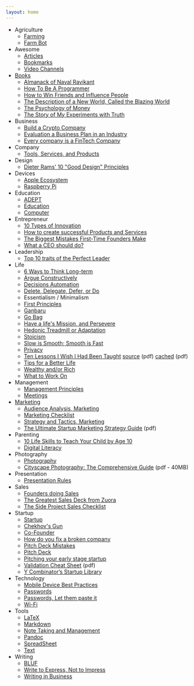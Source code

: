```yaml
---
layout: home
---
```


- Agriculture
  + [Farming](/agriculture/farming/)
  + [Farm Bot](/agriculture/farm-bot/)
- Awesome
  + [Articles](/awesome/articles/)
  + [Bookmarks](/awesome/bookmarks/)
  + [Video Channels](/awesome/video/)
- [Books](/books/)
  + [Almanack of Naval Ravikant](/books/almanack-of-naval-ravikant/)
  + [How To Be A Programmer](/books/how-to-be-a-programmer/)
  + [How to Win Friends and Influence People](/books/how-to-win-friends-and-influence-people/)
  + [The Description of a New World, Called the Blazing World](/books/the-description-of-a-new-world-called-the-blazing-world/)
  + [The Psychology of Money](/book/the-psychology-of-money/)
  + [The Story of My Experiments with Truth](/books/the-story-of-my-experiments-with-truth/)
- Business
  + [Build a Crypto Company](/business/crypto/)
  + [Evaluation a Business Plan in an Industry](/business/evaluation-a-business-plan-in-an-industry/)
  + [Every company is a FinTech Company](/business/every-company-is-a-fintech-company/)
- Company
  - [Tools, Services, and  Products](/company/tools-services-products/)
- Design
  + [Dieter Rams' 10 "Good Design" Principles](/design/dieter-rams-good-design/)
- Devices
  + [Apple Ecosystem](/devices/apple-ecosystem/)
  + [Raspberry Pi](/devices/raspberry-pi/)
- Education
  + [ADEPT](/education/adept/)
  + [Education](/education/education/)
  + [Computer](/education/computer/)
- Entrepreneur
  + [10 Types of Innovation](/entrepreneur/10-types-of-innovation/)
  + [How to create successful Products and Services](/entrepreneur/how-to-create-successful-products-and-services/)
  + [The Biggest Mistakes First-Time Founders Make](/entrepreneur/the-biggest-mistakes-first-time-founders-make/)
  + [What a CEO should do?](/entrepreneur/CEO-job-to-do/)
- Leadership
  + [Top 10 traits of the Perfect Leader](/leadership/top-10-traits-of-the-perfect-leader/)
- Life
  + [6 Ways to Think Long-term](/life/6-ways-to-think-long-term/)
  + [Argue Constructively](/life/argue-constructively/)
  + [Decisions Automation](/life/decisions-automation/)
  + [Delete, Delegate, Defer, or Do](/life/dddd/)
  + Essentialism / Minimalism
  + [First Principles](/life/first-principles/)
  + [Ganbaru](/life/ganbaru/)
  + [Go Bag](/life/go-bag/)
  + [Have a life's Mission, and Persevere](/life/have-a-life-mission-and-persevere/)
  + [Hedonic Treadmill or Adaptation](/life/hedonic-treadmill)
  + [Stoicism](/life/stoicism/)
  + [Slow is Smooth; Smooth is Fast](/life/slow-is-smooth-and-smooth-is-fast/)
  + [Privacy](/life/privacy/)
  + [Ten Lessons I Wish I Had Been Taught](/life/10-lessons-i-wish-i-had-been-taught/) [source](https://www.ams.org/notices/199701/comm-rota.pdf) (pdf) [cached](/life/10-lessons-i-wish-i-had-been-taught.pdf) (pdf)
  + [Tips for a Better Life](/life/tips-for-a-better-life/)
  + [Wealthy and/or Rich](/life/wealthy-rich/)
  + [What to Work On](/life/what-to-work-on/)
- Management
  + [Management Principles](/management/management-principles/)
  + [Meetings](/management/meetings/)
- [Marketing](/marketing/)
  + [Audience Analysis, Marketing](/marketing/marketing-audience-analysis/)
  + [Marketing Checklist](/marketing/marketing-checklist/)
  + [Strategy and Tactics, Marketing](/marketing/marketing-strategy-tactics/)
  + [The Ultimate Startup Marketing Strategy Guide](/marketing/ultimate-startup-marketing-strategy-guide.pdf/) (pdf)
- Parenting
  + [10 Life Skills to Teach Your Child by Age 10](/parenting/10-life-skills-to-teach-your-child-by-age-10/)
  + [Digital Literacy](/parenting/digital-literacy/)
- Photography
  + [Photography](/photography/photography/)
  + [Cityscape Photography: The Comprehensive Guide](/photography/cityscape-photography-guide.pdf) (pdf - 40MB)
- Presentation
  + [Presentation Rules](/presentation/presentation-rules/)
- Sales
  + [Founders doing Sales](/sales/sales-by-founders/)
  + [The Greatest Sales Deck from Zuora](/sales/the-greatest-sales-deck-from-zuora/)
  + [The Side Project Sales Checklist](/sales/the-side-project-sales-checklist/)
- Startup
  + [Startup](/startup/)
  + [Chekhov's Gun](/startup/chekhovs-gun/)
  + [Co-Founder](/startup/co-founder/)
  + [How do you fix a broken company](/startup/how-do-you-fix-a-broken-company/)
  + [Pitch Deck Mistakes](/startup/pitch-deck-mistakes/)
  + [Pitch Deck](/startup/pitch-deck/)
  + [Pitching your early stage startup](/startup/pitching-your-early-stage-startup/)
  + [Validation Cheat Sheet](/startup/validation-cheat-sheet.pdf) (pdf)
  + [Y Combinator’s Startup Library](/startup/ycombinator-startup-library/)
- Technology
  + [Mobile Device Best Practices](/technology/mobile-device-best-practices/)
  + [Passwords](/technology/passwords/)
  + [Passwords, Let them paste it](/technology/passwords-paste/)
  + [Wi-Fi](/technology/wi-fi/)
- Tools
  + [LaTeX](/tools/latex/)
  + [Markdown](/tools/markdown/)
  + [Note Taking and Management](/tools/note-taking-and-management/)
  + [Pandoc](/tools/pandoc/)
  + [SpreadSheet](/tools/spreadsheet/)
  + [Text](/tools/text/)
- Writing
  + [BLUF](/writing/bluf/)
  + [Write to Express, Not to Impress](/writing/write-to-express-not-to-impress/)
  + [Writing in Business](/writing/writing-business/)
